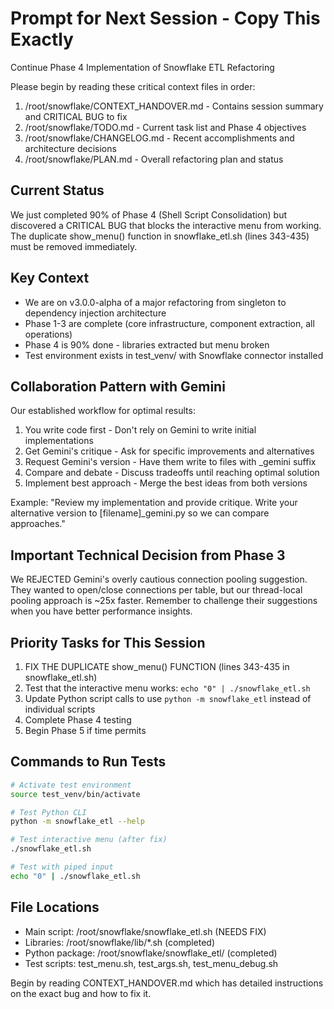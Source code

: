 # Prompt for Next Session - Copy This Exactly

Continue Phase 4 Implementation of Snowflake ETL Refactoring

Please begin by reading these critical context files in order:
1. /root/snowflake/CONTEXT_HANDOVER.md - Contains session summary and CRITICAL BUG to fix
2. /root/snowflake/TODO.md - Current task list and Phase 4 objectives  
3. /root/snowflake/CHANGELOG.md - Recent accomplishments and architecture decisions
4. /root/snowflake/PLAN.md - Overall refactoring plan and status

## Current Status
We just completed 90% of Phase 4 (Shell Script Consolidation) but discovered a CRITICAL BUG that blocks the interactive menu from working. The duplicate show_menu() function in snowflake_etl.sh (lines 343-435) must be removed immediately.

## Key Context
- We are on v3.0.0-alpha of a major refactoring from singleton to dependency injection architecture
- Phase 1-3 are complete (core infrastructure, component extraction, all operations)
- Phase 4 is 90% done - libraries extracted but menu broken
- Test environment exists in test_venv/ with Snowflake connector installed

## Collaboration Pattern with Gemini
Our established workflow for optimal results:
1. You write code first - Don't rely on Gemini to write initial implementations
2. Get Gemini's critique - Ask for specific improvements and alternatives
3. Request Gemini's version - Have them write to files with _gemini suffix
4. Compare and debate - Discuss tradeoffs until reaching optimal solution
5. Implement best approach - Merge the best ideas from both versions

Example: "Review my implementation and provide critique. Write your alternative version to [filename]_gemini.py so we can compare approaches."

## Important Technical Decision from Phase 3
We REJECTED Gemini's overly cautious connection pooling suggestion. They wanted to open/close connections per table, but our thread-local pooling approach is ~25x faster. Remember to challenge their suggestions when you have better performance insights.

## Priority Tasks for This Session
1. FIX THE DUPLICATE show_menu() FUNCTION (lines 343-435 in snowflake_etl.sh)
2. Test that the interactive menu works: `echo "0" | ./snowflake_etl.sh`
3. Update Python script calls to use `python -m snowflake_etl` instead of individual scripts
4. Complete Phase 4 testing
5. Begin Phase 5 if time permits

## Commands to Run Tests
```bash
# Activate test environment
source test_venv/bin/activate

# Test Python CLI
python -m snowflake_etl --help

# Test interactive menu (after fix)
./snowflake_etl.sh

# Test with piped input
echo "0" | ./snowflake_etl.sh
```

## File Locations
- Main script: /root/snowflake/snowflake_etl.sh (NEEDS FIX)
- Libraries: /root/snowflake/lib/*.sh (completed)
- Python package: /root/snowflake/snowflake_etl/ (completed)
- Test scripts: test_menu.sh, test_args.sh, test_menu_debug.sh

Begin by reading CONTEXT_HANDOVER.md which has detailed instructions on the exact bug and how to fix it.